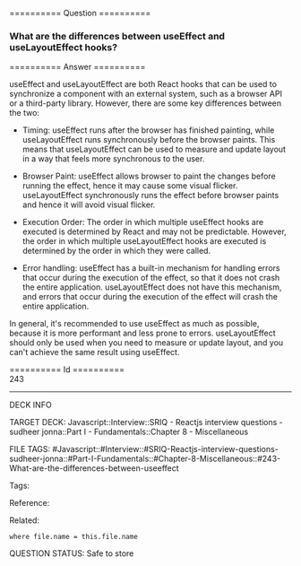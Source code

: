 ========== Question ==========  

### What are the differences between useEffect and useLayoutEffect hooks?  

========== Answer ==========  

useEffect and useLayoutEffect are both React hooks that can be used to synchronize a component with an external system, such as a browser API or a third-party library. However, there are some key differences between the two:

-   Timing: useEffect runs after the browser has finished painting, while useLayoutEffect runs synchronously before the browser paints. This means that useLayoutEffect can be used to measure and update layout in a way that feels more synchronous to the user.

-   Browser Paint: useEffect allows browser to paint the changes before running the effect, hence it may cause some visual flicker. useLayoutEffect synchronously runs the effect before browser paints and hence it will avoid visual flicker.

-   Execution Order: The order in which multiple useEffect hooks are executed is determined by React and may not be predictable. However, the order in which multiple useLayoutEffect hooks are executed is determined by the order in which they were called.

-   Error handling: useEffect has a built-in mechanism for handling errors that occur during the execution of the effect, so that it does not crash the entire application. useLayoutEffect does not have this mechanism, and errors that occur during the execution of the effect will crash the entire application.

In general, it's recommended to use useEffect as much as possible, because it is more performant and less prone to errors. useLayoutEffect should only be used when you need to measure or update layout, and you can't achieve the same result using useEffect.

========== Id ==========  
243

---

DECK INFO

TARGET DECK: Javascript::Interview::SRIQ - Reactjs interview questions - sudheer jonna::Part I - Fundamentals::Chapter 8 - Miscellaneous

FILE TAGS: #Javascript::#Interview::#SRIQ-Reactjs-interview-questions-sudheer-jonna::#Part-I-Fundamentals::#Chapter-8-Miscellaneous::#243-What-are-the-differences-between-useeffect

Tags:

Reference:

Related:

```dataview
where file.name = this.file.name
```
QUESTION STATUS: Safe to store
